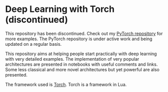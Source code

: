 # Deep Learning with Torch (discontinued)

This repository has been discontinued. Check out my [PyTorch repository](https://github.com/benmyara/deeplearning-pytorch) for more examples. The PyTorch repository is under active work and being updated on a regular basis.

This repository aims at helping people start practically with deep learning with very detailed examples. The implementation of very popular architectures are presented in notebooks with useful comments and links. Some less classical and more novel architectures but yet powerful are also presented.

The framework used is [Torch](https://github.com/torch/torch7). Torch is a framework in Lua.
